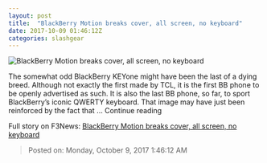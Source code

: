 ```yaml
---
layout: post
title:  "BlackBerry Motion breaks cover, all screen, no keyboard"
date: 2017-10-09 01:46:12Z
categories: slashgear
---
```


![BlackBerry Motion breaks cover, all screen, no keyboard](https://c.slashgear.com/wp-content/uploads/2017/10/bb-motion-1.jpg)

The somewhat odd BlackBerry KEYone might have been the last of a dying breed. Although not exactly the first made by TCL, it is the first BB phone to be openly advertised as such. It is also the last BB phone, so far, to sport BlackBerry’s iconic QWERTY keyboard. That image may have just been reinforced by the fact that … Continue reading


Full story on F3News: [BlackBerry Motion breaks cover, all screen, no keyboard](http://www.f3nws.com/n/ZqRJJB)

> Posted on: Monday, October 9, 2017 1:46:12 AM
